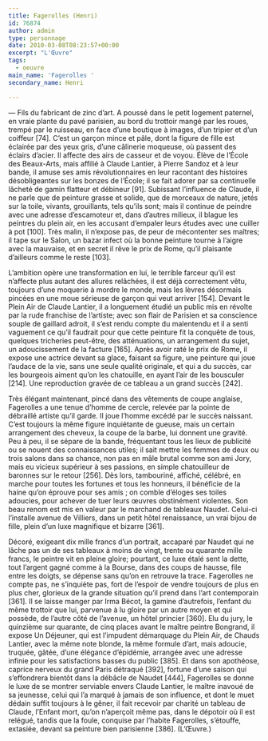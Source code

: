 ```yaml
---
title: Fagerolles (Henri)
id: 76874
author: admin
type: personnage
date: 2010-03-08T08:23:57+00:00
excerpt: "L'Œuvre"
tags:
  - oeuvre
main_name: 'Fagerolles '
secondary_name: Henri

---
```

— Fils du fabricant de zinc d&rsquo;art. A poussé dans le petit logement paternel, en vraie plante du pavé parisien, au bord du trottoir mangé par les roues, trempé par le ruisseau, en face d&rsquo;une boutique à images, d&rsquo;un tripier et d&rsquo;un coiffeur [74]. C&rsquo;est un garçon mince et pâle, dont la figure de fille est éclairée par des yeux gris, d&rsquo;une câlinerie moqueuse, où passent des éclairs d&rsquo;acier. Il affecte des airs de casseur et de voyou. Élève de l&rsquo;École des Beaux-Arts, mais affilié à Claude Lantier, à Pierre Sandoz et à leur bande, il amuse ses amis révolutionnaires en leur racontant des histoires désobligeantes sur les bonzes de l&rsquo;École; il se fait adorer par sa continuelle lâcheté de gamin flatteur et débineur [91]. Subissant l&rsquo;influence de Claude, il ne parle que de peinture grasse et solide, que de morceaux de nature, jetés sur la toile, vivants, grouillants, tels qu&rsquo;ils sont; mais il continue de peindre avec une adresse d&rsquo;escamoteur et, dans d&rsquo;autres milieux, il blague les peintres du plein air, en les accusant d&rsquo;empaler leurs études avec une cuiller à pot [100]. Très malin, il n&rsquo;expose pas, de peur de mécontenter ses maîtres; il tape sur le Salon, un bazar infect où la bonne peinture tourne à l&rsquo;aigre avec la mauvaise, et en secret il rêve le prix de Rome, qu&rsquo;il plaisante d&rsquo;ailleurs comme le reste [103].

L&rsquo;ambition opère une transformation en lui, le terrible farceur qu&rsquo;il est n&rsquo;affecte plus autant des allures relâchées, il est déjà correctement vêtu, toujours d&rsquo;une moquerie à mordre le monde, mais les lèvres désormais pincées en une moue sérieuse de garçon qui veut arriver [154]. Devant le Plein Air de Claude Lantier, il a longuement étudié un public mis en révolte par la rude franchise de l&rsquo;artiste; avec son flair de Parisien et sa conscience souple de gaillard adroit, il s&rsquo;est rendu compte du malentendu et il a senti vaguement ce qu&rsquo;il faudrait pour que cette peinture fit la conquête de tous, quelques tricheries peut-être, des atténuations, un arrangement du sujet, un adoucissement de la facture [165]. Après avoir raté le prix de Rome, il expose une actrice devant sa glace, faisant sa figure, une peinture qui joue l&rsquo;audace de la vie, sans une seule qualité originale, et qui a du succès, car les bourgeois aiment qu&rsquo;on les chatouille, en ayant l&rsquo;air de les bousculer [214]. Une reproduction gravée de ce tableau a un grand succès [242].

Très élégant maintenant, pincé dans des vêtements de coupe anglaise, Fagerolles a une tenue d&rsquo;homme de cercle, relevée par la pointe de débraillé artiste qu&rsquo;il garde. Il joue l&rsquo;homme excédé par le succès naissant. C&rsquo;est toujours la même figure inquiétante de gueuse, mais un certain arrangement des cheveux, la coupe de la barbe, lui donnent une gravité. Peu à peu, il se sépare de la bande, fréquentant tous les lieux de publicité ou se nouent des connaissances utiles; il sait mettre les femmes de deux ou trois salons dans sa chance, non pas en mâle brutal comme son ami Jory, mais eu vicieux supérieur à ses passions, en simple chatouilleur de baronnes sur le retour [256]. Dès lors, tambouriné, affiché, célébré, en marche pour toutes les fortunes et tous les honneurs, il bénéficie de la haine qu&rsquo;on éprouve pour ses amis ; on comble d&rsquo;éloges ses toiles adoucies, pour achever de tuer leurs œuvres obstinément violentes. Son beau renom est mis en valeur par le marchand de tableaux Naudet. Celui-ci l&rsquo;installe avenue de Villiers, dans un petit hôtel renaissance, un vrai bijou de fille, plein d&rsquo;un luxe magnifique et bizarre [361].

Décoré, exigeant dix mille francs d&rsquo;un portrait, accaparé par Naudet qui ne lâche pas un de ses tableaux à moins de vingt, trente ou quarante mille francs, le peintre vit en pleine gloire; pourtant, ce luxe étalé sent la dette, tout l&rsquo;argent gagné comme à la Bourse, dans des coups de hausse, file entre les doigts, se dépense sans qu&rsquo;on en retrouve la trace. Fagerolles ne compte pas, ne s&rsquo;inquiète pas, fort de l&rsquo;espoir de vendre toujours de plus en plus cher, glorieux de la grande situation qu&rsquo;il prend dans l&rsquo;art contemporain [361]. Il se laisse manger par Irma Bécot, la gamine d&rsquo;autrefois, l&rsquo;enfant du même trottoir que lui, parvenue à lu gloire par un autre moyen et qui possède, de l&rsquo;autre côté de l&rsquo;avenue, un hôtel princier [360]. Elu du jury, le quinzième sur quarante, de cinq places avant le maître peintre Bongrand, il expose Un Déjeuner, qui est l&rsquo;impudent démarquage du Plein Air, de Chauds Lantier, avec la même note blonde, la même formule d&rsquo;art, mais adoucie, truquée, gâtée, d&rsquo;une élégance d&rsquo;épidémie, arrangée avec une adresse infinie pour les satisfactions basses du public [385]. Et dans son apothéose, caprice nerveux du grand Paris détraqué [392], fortune d&rsquo;une saison qui s&rsquo;effondrera bientôt dans la débâcle de Naudet [444], Fagerolles se donne le luxe de se montrer serviable envers Claude Lantier, le maître inavoué de sa jeunesse, celui qui l&rsquo;a marqué à jamais de son influence, et dont le muet dédain suffit toujours à le gêner, il fait recevoir par charité un tableau de Claude, l&rsquo;Enfant mort, qu&rsquo;on n&rsquo;aperçoit même pas, dans le dépotoir où il est relégué, tandis que la foule, conquise par l&rsquo;habite Fagerolles, s&rsquo;étouffe, extasiée, devant sa peinture bien parisienne [386]. (L&rsquo;Œuvre.)